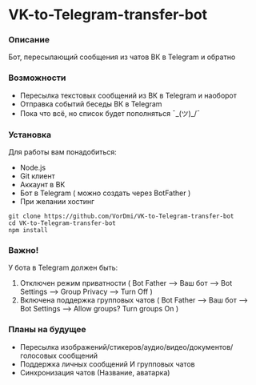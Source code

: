 # VK-to-Telegram-transfer-bot
### Описание	
Бот, пересылающий сообщения из чатов ВК в Telegram и обратно
### Возможности	
* Пересылка текстовых сообщений из ВК в Telegram и наоборот	
* Отправка событий беседы ВК в Telegram	
* Пока что всё, но список будет пополняться ¯\_(ツ)_/¯	
### Установка	
Для работы вам понадобиться:	

* Node.js	
* Git клиент	
* Аккаунт в ВК	
* Бот в Telegram ( можно создать через BotFather )	
* При желании хостинг	

```	
git clone https://github.com/VorDmi/VK-to-Telegram-transfer-bot	
cd VK-to-Telegram-transfer-bot	
npm install	
```	

### Важно!	
У бота в Telegram должен быть:	
1. Отключен режим приватности ( Bot Father —> Ваш бот —> Bot Settings —> Group Privacy —> Turn Off )	
2. Включена поддержка групповых чатов ( Bot Father —> Ваш бот —> Bot Settings —> Allow groups? Turn groups On )	

### Планы на будущее	
* Пересылка изображений/стикеров/аудио/видео/документов/голосовых сообщений	
* Поддержка личных сообщений И групповых чатов	
* Синхронизация чатов (Название, аватарка)
